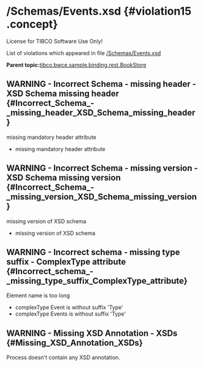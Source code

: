 # /Schemas/Events.xsd {#violation15 .concept}

License for TIBCO Software Use Only!

List of violations which appeared in file [/Schemas/Events.xsd](../../../projects/tibco.bwce.sample.binding.rest.BookStore/Schemas/Events.xsd.md)

**Parent topic:**[tibco.bwce.sample.binding.rest.BookStore](../../../qa/projects/tibco.bwce.sample.binding.rest.BookStore.md)

## WARNING - Incorrect Schema - missing header - XSD Schema missing header {#Incorrect_Schema_-_missing_header_XSD_Schema_missing_header}

missing mandatory header attribute

-   missing mandatory header attribute

## WARNING - Incorrect Schema - missing version - XSD Schema missing version {#Incorrect_Schema_-_missing_version_XSD_Schema_missing_version}

missing version of XSD schema

-   missing version of XSD schema

## WARNING - Incorrect schema - missing type suffix - ComplexType attribute {#Incorrect_schema_-_missing_type_suffix_ComplexType_attribute}

Element name is too long

-   complexType Event is without suffix 'Type'
-   complexType Events is without suffix 'Type'

## WARNING - Missing XSD Annotation - XSDs {#Missing_XSD_Annotation_XSDs}

Process doesn't contain any XSD annotation.

